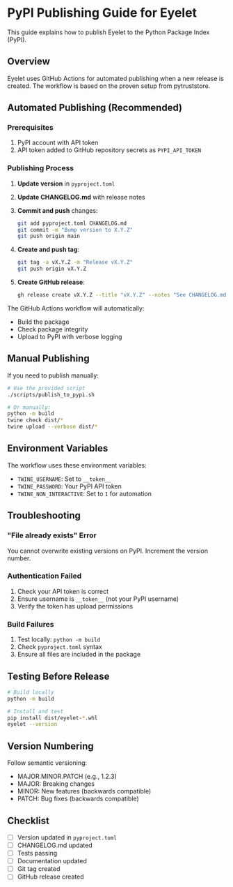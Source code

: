 # PyPI Publishing Guide for Eyelet

This guide explains how to publish Eyelet to the Python Package Index (PyPI).

## Overview

Eyelet uses GitHub Actions for automated publishing when a new release is created. The workflow is based on the proven setup from pytruststore.

## Automated Publishing (Recommended)

### Prerequisites

1. PyPI account with API token
2. API token added to GitHub repository secrets as `PYPI_API_TOKEN`

### Publishing Process

1. **Update version** in `pyproject.toml`
2. **Update CHANGELOG.md** with release notes
3. **Commit and push** changes:
   ```bash
   git add pyproject.toml CHANGELOG.md
   git commit -m "Bump version to X.Y.Z"
   git push origin main
   ```

4. **Create and push tag**:
   ```bash
   git tag -a vX.Y.Z -m "Release vX.Y.Z"
   git push origin vX.Y.Z
   ```

5. **Create GitHub release**:
   ```bash
   gh release create vX.Y.Z --title "vX.Y.Z" --notes "See CHANGELOG.md"
   ```

The GitHub Actions workflow will automatically:
- Build the package
- Check package integrity
- Upload to PyPI with verbose logging

## Manual Publishing

If you need to publish manually:

```bash
# Use the provided script
./scripts/publish_to_pypi.sh

# Or manually:
python -m build
twine check dist/*
twine upload --verbose dist/*
```

## Environment Variables

The workflow uses these environment variables:
- `TWINE_USERNAME`: Set to `__token__`
- `TWINE_PASSWORD`: Your PyPI API token
- `TWINE_NON_INTERACTIVE`: Set to `1` for automation

## Troubleshooting

### "File already exists" Error
You cannot overwrite existing versions on PyPI. Increment the version number.

### Authentication Failed
1. Check your API token is correct
2. Ensure username is `__token__` (not your PyPI username)
3. Verify the token has upload permissions

### Build Failures
1. Test locally: `python -m build`
2. Check `pyproject.toml` syntax
3. Ensure all files are included in the package

## Testing Before Release

```bash
# Build locally
python -m build

# Install and test
pip install dist/eyelet-*.whl
eyelet --version
```

## Version Numbering

Follow semantic versioning:
- MAJOR.MINOR.PATCH (e.g., 1.2.3)
- MAJOR: Breaking changes
- MINOR: New features (backwards compatible)
- PATCH: Bug fixes (backwards compatible)

## Checklist

- [ ] Version updated in `pyproject.toml`
- [ ] CHANGELOG.md updated
- [ ] Tests passing
- [ ] Documentation updated
- [ ] Git tag created
- [ ] GitHub release created
